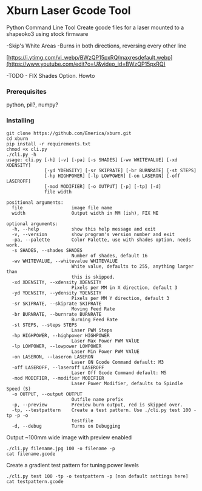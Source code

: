 # Xburn Laser Gcode Tool

Python Command Line Tool
Create gcode files for a laser mounted to a shapeoko3 using stock firmware

-Skip's White Areas
-Burns in both directions, reversing every other line

[https://i.ytimg.com/vi_webp/BWzQP15pxRQ/maxresdefault.webp](https://www.youtube.com/edit?o=U&video_id=BWzQP15pxRQ)

-TODO - FIX Shades Option. Howto

### Prerequisites

python, pil?, numpy?

### Installing

```
git clone https://github.com/Emerica/xburn.git
cd xburn
pip install -r requirements.txt
chmod +x cli.py
./cli.py -h
usage: cli.py [-h] [-v] [-pa] [-s SHADES] [-wv WHITEVALUE] [-xd XDENSITY]
              [-yd YDENSITY] [-sr SKIPRATE] [-br BURNRATE] [-st STEPS]
              [-hp HIGHPOWER] [-lp LOWPOWER] [-on LASERON] [-off LASEROFF]
              [-mod MODIFIER] [-o OUTPUT] [-p] [-tp] [-d]
              file width

positional arguments:
  file                  image file name
  width                 Output width in MM (ish), FIX ME

optional arguments:
  -h, --help            show this help message and exit
  -v, --version         show program's version number and exit
  -pa, --palette        Color Palette, use with shades option, needs work.
  -s SHADES, --shades SHADES
                        Number of shades, default 16
  -wv WHITEVALUE, --whitevalue WHITEVALUE
                        White value, defaults to 255, anything larger than
                        this is skipped.
  -xd XDENSITY, --xdensity XDENSITY
                        Pixels per MM in X direction, default 3
  -yd YDENSITY, --ydensity YDENSITY
                        Pixels per MM Y direction, default 3
  -sr SKIPRATE, --skiprate SKIPRATE
                        Moving Feed Rate
  -br BURNRATE, --burnrate BURNRATE
                        Burning Feed Rate
  -st STEPS, --steps STEPS
                        Laser PWM Steps
  -hp HIGHPOWER, --highpower HIGHPOWER
                        Laser Max Power PWM VAlUE
  -lp LOWPOWER, --lowpower LOWPOWER
                        Laser Min Power PWM VAlUE
  -on LASERON, --laseron LASERON
                        Laser ON Gcode Command default: M3
  -off LASEROFF, --laseroff LASEROFF
                        Laser Off Gcode Command default: M5
  -mod MODIFIER, --modifier MODIFIER
                        Laser Power Modifier, defaults to Spindle Speed (S)
  -o OUTPUT, --output OUTPUT
                        Outfile name prefix
  -p, --preview         Preview burn output, red is skipped over.
  -tp, --testpattern    Create a test pattern. Use ./cli.py test 100 -tp -p -o
                        testfile
  -d, --debug           Turns on Debugging
```

Output ~100mm wide image with preview enabled


```
./cli.py filename.jpg 100 -o filename -p
cat filename.gcode
```


Create a gradient test pattern for tuning power levels

```
./cli.py test 100 -tp -o testpattern -p [non default settings here]
cat testpattern.gcode

```
